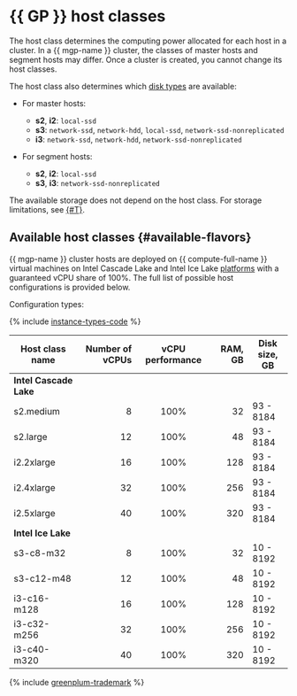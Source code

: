 # {{ GP }} host classes

The host class determines the computing power allocated for each host in a cluster. In a {{ mgp-name }} cluster, the classes of master hosts and segment hosts may differ. Once a cluster is created, you cannot change its host classes.


The host class also determines which [disk types](./storage.md) are available:

* For master hosts:

   * **s2**, **i2**: `local-ssd`
   * **s3**: `network-ssd`, `network-hdd`, `local-ssd`, `network-ssd-nonreplicated`
   * **i3**: `network-ssd`, `network-hdd`, `network-ssd-nonreplicated`

* For segment hosts:

   * **s2**, **i2**: `local-ssd`
   * **s3**, **i3**: `network-ssd-nonreplicated`

The available storage does not depend on the host class. For storage limitations, see [{#T}](limits.md).

## Available host classes {#available-flavors}


{{ mgp-name }} cluster hosts are deployed on {{ compute-full-name }} virtual machines on Intel Cascade Lake and Intel Ice Lake [platforms](../../compute/concepts/vm-platforms.md) with a guaranteed vCPU share of 100%. The full list of possible host configurations is provided below.

Configuration types:

{% include [instance-types-code](../../_includes/mdb/mgp-instance-types-code.md) %}

| Host class name | Number of vCPUs | vCPU performance | RAM, GB | Disk <br>size, GB |
|-------------------|----------------:|:-----------------------:|--------:|----------------------|
| **Intel Cascade Lake** |
| s2.medium | 8 | 100% | 32 | 93 - 8184 |
| s2.large | 12 | 100% | 48 | 93 - 8184 |
| i2.2xlarge | 16 | 100% | 128 | 93 - 8184 |
| i2.4xlarge | 32 | 100% | 256 | 93 - 8184 |
| i2.5xlarge | 40 | 100% | 320 | 93 - 8184 |
| **Intel Ice Lake** |
| s3-c8-m32 | 8 | 100% | 32 | 10 - 8192 |
| s3-c12-m48 | 12 | 100% | 48 | 10 - 8192 |
| i3-c16-m128 | 16 | 100% | 128 | 10 - 8192 |
| i3-c32-m256 | 32 | 100% | 256 | 10 - 8192 |
| i3-c40-m320 | 40 | 100% | 320 | 10 - 8192 |


{% include [greenplum-trademark](../../_includes/mdb/mgp/trademark.md) %}
